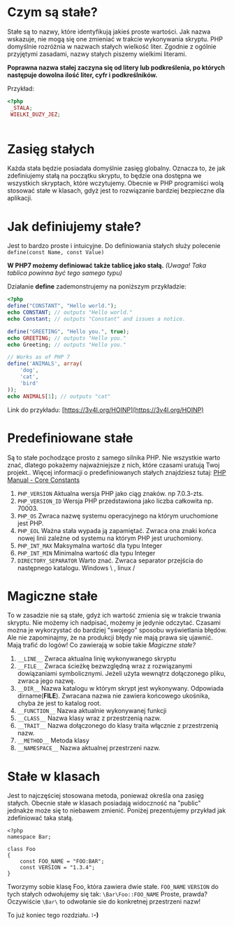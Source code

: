 # Czym są stałe?

Stałe są to nazwy, które identyfikują jakieś proste wartości. 
Jak nazwa wskazuje, nie mogą się one zmieniać w trakcie wykonywania skryptu. 
PHP domyślnie rozróżnia w nazwach stałych wielkość liter.
Zgodnie z ogólnie przyjętymi zasadami, nazwy stałych piszemy wielkimi literami.

**Poprawna nazwa stałej zaczyna się od litery lub podkreślenia, po których następuje dowolna ilość liter, cyfr i podkreślników.**

Przykład:

```php
<?php
 _STALA;
 WIELKI_DUZY_JEZ;
 
```

# Zasięg stałych

Każda stała będzie posiadała domyślnie zasięg globalny. Oznacza to, że jak zdefiniujemy stałą na początku skryptu, to będzie ona dostępna we wszystkich
skryptach, które wczytujemy.
Obecnie w PHP programiści wolą stosować stałe w klasach, gdyż jest to rozwiązanie bardziej
bezpieczne dla aplikacji.


# Jak definiujemy stałe?

Jest to bardzo proste i intuicyjne. Do definiowania stałych służy polecenie `define(const Name, const Value)` 

**W PHP7 możemy definiować także tablicę jako stałą.** *(Uwaga! Taka tablica powinna być tego samego typu)* 

Działanie **define** zademonstrujemy na poniższym przykładzie:

```php
<?php
define("CONSTANT", "Hello world.");
echo CONSTANT; // outputs "Hello world."
echo Constant; // outputs "Constant" and issues a notice.

define("GREETING", "Hello you.", true);
echo GREETING; // outputs "Hello you."
echo Greeting; // outputs "Hello you."

// Works as of PHP 7
define('ANIMALS', array(
    'dog',
    'cat',
    'bird'
));
echo ANIMALS[1]; // outputs "cat"


```
Link do przykładu: [https://3v4l.org/HOINP](https://3v4l.org/HOINP)

# Predefiniowane stałe

Są to stałe pochodzące prosto z samego silnika PHP. Nie wszystkie warto znać, dlatego pokażemy najważniejsze z nich, które czasami uratują Twoj projekt..
Więcej informacji o predefiniowanych stałych znajdziesz tutaj: [PHP Manual - Core Constants](http://php.net/manual/en/reserved.constants.php)

 1. `PHP_VERSION` Aktualna wersja PHP jako ciąg znaków. np 7.0.3-zts.
 2. `PHP_VERSION_ID` Wersja PHP przedstawiona jako liczba całkowita np. 70003.
 3. `PHP_OS` Zwraca nazwę systemu operacyjnego na którym uruchomione jest PHP.
 4. `PHP_EOL` Ważna stała wypada ją zapamiętać. Zwraca ona znaki końca nowej linii zależne od systemu na którym PHP jest uruchomiony.
 5. `PHP_INT_MAX` Maksymalna wartość dla typu Integer
 6. `PHP_INT_MIN` Minimalna wartość dla typu Integer
 7. `DIRECTORY_SEPARATOR` Warto znać. Zwraca separator przejścia do następnego katalogu. Windows \\ , linux /

# Magiczne stałe

To w zasadzie nie są stałe, gdyż ich wartość zmienia się w trakcie trwania skryptu. Nie możemy ich nadpisać, możemy je jedynie odczytać.
Czasami można je wykorzystać do bardziej "swojego" sposobu wyświetlania błędów.
Ale nie zapominajmy, że na produkcji błędy nie mają prawa się ujawnić. Mają trafić do logów!
Co zawierają w sobie takie *Magiczne stałe?*

1. `__LINE__`	Zwraca aktualna linię wykonywanego skryptu
2. `__FILE__`	Zwraca ścieżkę bezwzględną wraz z rozwiązanymi dowiązaniami symbolicznymi. Jeżeli użyta wewnątrz dołączonego pliku, zwraca jego nazwę.
3. `__DIR__`	Nazwa katalogu w którym skrypt jest wykonywany. Odpowiada dirname(__FILE__). Zwracana nazwa nie zawiera końcowego ukośnika, chyba że jest to katalog root.
4. `__FUNCTION__`	Nazwa aktualnie wykonywanej funkcji
5. `__CLASS__`	Nazwa klasy wraz z przestrzenią nazw.
6. `__TRAIT__`	Nazwa dołączonego do klasy traita włącznie z przestrzenią nazw.
7. `__METHOD__`	Metoda klasy
8. `__NAMESPACE__`	Nazwa aktualnej przestrzeni nazw.

# Stałe w klasach

Jest to najczęściej stosowana metoda, ponieważ określa ona zasięg stałych. 
Obecnie stałe w klasach posiadają widoczność na "public" jednakże może się to niebawem zmienić.
Poniżej prezentujemy przykład jak zdefiniować taka stałą.

```
<?php
namespace Bar;

class Foo
{
    const FOO_NAME = "FOO:BAR";
    const VERSION = "1.3.4";
}

```
Tworzymy sobie klasę Foo, która zawiera dwie stałe. `FOO_NAME`  `VERSION` do tych stałych odwołujemy się tak: `\Bar\Foo::FOO_NAME`
Proste, prawda? Oczywiście `\Bar\` to odwołanie sie do konkretnej przestrzeni nazw!

To już koniec tego rozdziału. **:-)** 
